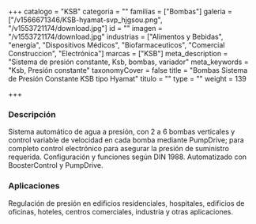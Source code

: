 +++
catalogo = "KSB"
categoria = ""
familias = ["Bombas"]
galeria = ["/v1566671346/KSB-hyamat-svp_hjgsou.png", "/v1553721174/download.jpg"]
id = ""
imagen = "/v1553721174/download.jpg"
industrias = ["Alimentos y Bebidas", "energía", "Dispositivos Médicos", "Biofarmaceuticos", "Comercial Construccion", "Electrónica"]
marcas = ["KSB"]
meta_description = "Sistema de presión constante, Ksb, bombas, variador"
meta_keywords = "Ksb, Presión constante"
taxonomyCover = false
title = "Bombas Sistema de Presión Constante KSB tipo Hyamat"
titulo = ""
type = ""
weight = 139

+++
### Descripción

Sistema automático de agua a presión, con 2 a 6 bombas verticales y control variable de velocidad en cada bomba mediante PumpDrive; para completo control electrónico para asegurar la presión de suministro requerida. Configuración y funciones según DIN 1988. Automatizado con BoosterControl y PumpDrive.

### Aplicaciones

Regulación de presión en edificios residenciales, hospitales, edificios de oficinas, hoteles, centros comerciales, industria y otras aplicaciones.